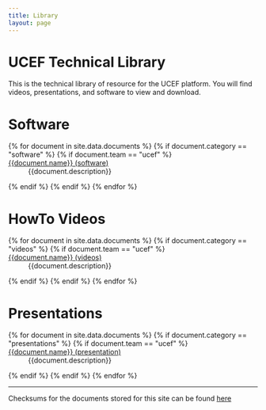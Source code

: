 ```yaml
---
title: Library
layout: page
---
```


# UCEF Technical Library
This is the technical library of resource for the UCEF platform. You will find videos, presentations, and software to view and download.

# Software

<dl>
{% for document in site.data.documents %}
  {% if document.category == "software" %}
  {% if document.team == "ucef" %}
  
  <dt>
    <a href="{{document.url}}" >
    {{document.name}} (software)</a>
  </dt>
  <dd>{{document.description}}</dd>

  {% endif %}
  {% endif %}
{% endfor %}
</dl>

# HowTo Videos
<dl>
{% for document in site.data.documents %}
  {% if document.category == "videos" %}
  {% if document.team == "ucef" %}
  
  <dt>
    <a href="{{document.url}}" >
    {{document.name}} (videos)</a>
  </dt>
  <dd>{{document.description}}</dd>

  {% endif %}
  {% endif %}
{% endfor %}
</dl>

# Presentations
<dl>
{% for document in site.data.documents %}
  {% if document.category == "presentations" %}
  {% if document.team == "ucef" %}
  
  <dt>
    <a href="{{document.url}}" >
    {{document.name}} (presentation)</a>
  </dt>
  <dd>{{document.description}}</dd>

  {% endif %}
  {% endif %}
{% endfor %}
</dl>


---
Checksums for the documents stored for this site can be found [here](checksums)

  